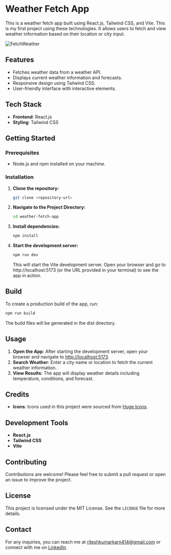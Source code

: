 # Weather Fetch App

This is a weather fetch app built using React.js, Tailwind CSS, and Vite. This is my first project using these technologies. It allows users to fetch and view weather information based on their location or city input.

![FetchWeather](https://github.com/user-attachments/assets/2e8557b8-b0df-4924-a2eb-88f63ea5eb17)

## Features

- Fetches weather data from a weather API.
- Displays current weather information and forecasts.
- Responsive design using Tailwind CSS.
- User-friendly interface with interactive elements.

## Tech Stack

- **Frontend**: React.js
- **Styling**: Tailwind CSS

## Getting Started

### Prerequisites

- Node.js and npm installed on your machine.

### Installation

1. **Clone the repository:**

   ```bash
   git clone <repository-url>
   ```

2. **Navigate to the Project Directory:**

   ```bash
   cd weather-fetch-app
   ```

3. **Install dependencies:**

   ```bash
   npm install
   ```

4. **Start the development server:**
   ```bash
   npm run dev
   ```
   This will start the Vite development server. Open your browser and go to http://localhost:5173 (or the URL provided in your terminal) to see the app in action.

## Build

To create a production build of the app, run:

```bash
npm run build
```

The build files will be generated in the dist directory.

## Usage

1. **Open the App**: After starting the development server, open your browser and navigate to [http://localhost:5173](http://localhost:5173).
2. **Search Weather**: Enter a city name or location to fetch the current weather information.
3. **View Results**: The app will display weather details including temperature, conditions, and forecast.

## Credits

- **Icons**: Icons used in this project were sourced from [Huge Icons](https://hugeicons.com).

## Development Tools

- **React.js**
- **Tailwind CSS**
- **Vite**

## Contributing

Contributions are welcome! Please feel free to submit a pull request or open an issue to improve the project.

## License

This project is licensed under the MIT License. See the `LICENSE` file for more details.

## Contact

For any inquiries, you can reach me at riteshkumarkarn414@gmail.com or connect with me on <a href="https://www.linkedin.com/in/ritesh-kumar-karn-ab90a9247/">LinkedIn</a>.
